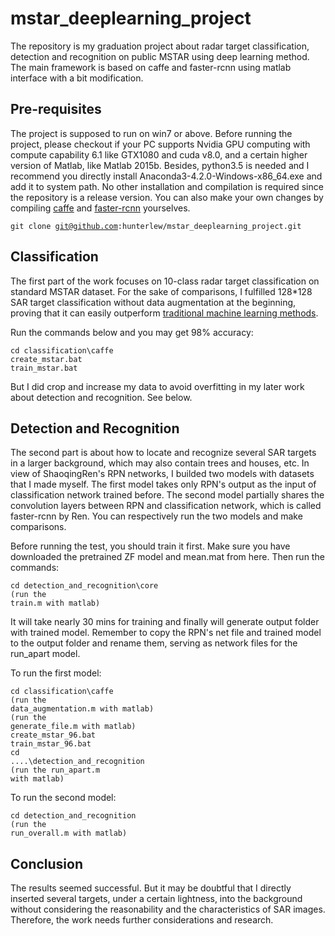 mstar_deeplearning_project
==========================
The repository is my graduation project about radar target classification, detection and recognition on public MSTAR using deep learning method. The main framework is based on caffe and faster-rcnn using matlab interface with a bit modification. 

Pre-requisites
--------------
The project is supposed to run on win7 or above. Before running the project, please checkout if your PC supports Nvidia GPU computing with compute capability 6.1 like GTX1080 and cuda v8.0, and a certain higher version of Matlab, like Matlab 2015b. Besides, python3.5 is needed and I recommend you directly install Anaconda3-4.2.0-Windows-x86_64.exe and add it to system path. No other installation and compilation is required since the repository is a release version. You can also make your own changes by compiling [caffe](https://github.com/BVLC/caffe/tree/windows) and [faster-rcnn](https://github.com/ShaoqingRen/faster_rcnn) yourselves. 

<code>git clone git@github.com:hunterlew/mstar_deeplearning_project.git</code>

Classification
--------------
The first part of the work focuses on 10-class radar target classification on standard MSTAR dataset. For the sake of comparisons, I fulfilled 128*128 SAR target classification without data augmentation at the beginning, proving that it can easily outperform [traditional machine learning methods](https://github.com/hunterlew/mstar_with_machine_learning). 

Run the commands below and you may get 98% accuracy:

<code>cd classification\caffe</code><br />
<code>create_mstar.bat</code><br />
<code>train_mstar.bat</code><br />

But I did crop and increase my data to avoid overfitting in my later work about detection and recognition. See below.

Detection and Recognition
-------------------------
The second part is about how to locate and recognize several SAR targets in a larger background, which may also contain trees and houses, etc. In view of ShaoqingRen's RPN networks, I builded two models with datasets that I made myself. The first model takes only RPN's output as the input of classification network trained before. The second model partially shares the convolution layers between RPN and classification network, which is called faster-rcnn by Ren. You can respectively run the two models and make comparisons.

Before running the test, you should train it first. Make sure you have downloaded the pretrained ZF model and mean.mat from here. Then run the commands:

<code>cd detection_and_recognition\core</code><br />
<code>(run the train.m with matlab)</code><br />

It will take nearly 30 mins for training and finally will generate output folder with trained model. Remember to copy the RPN's net file and trained model to the output folder and rename them, serving as network files for the run_apart model. 

To run the first model:

<code>cd classification\caffe</code><br />
<code>(run the data_augmentation.m with matlab)</code><br />
<code>(run the generate_file.m with matlab)</code><br />
<code>create_mstar_96.bat</code><br />
<code>train_mstar_96.bat</code><br />
<code>cd ..\..\detection_and_recognition</code><br />
<code>(run the run_apart.m with matlab)</code><br />

To run the second model:

<code>cd detection_and_recognition</code><br />
<code>(run the run_overall.m with matlab)</code><br />

Conclusion
----------
The results seemed successful. But it may be doubtful that I directly inserted several targets, under a certain lightness, into the background without considering the reasonability and the characteristics of SAR images. Therefore, the work needs further considerations and research. 
